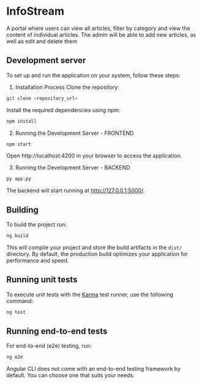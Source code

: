 # InfoStream

A portal where users can view all articles, filter by category and view the content of individual articles. The admin will be able to add new articles, as well as edit and delete them

## Development server

To set up and run the application on your system, follow these steps:

1. Installation Process Clone the repository:
```bash
git clone <repository_url>
```
Install the required dependencies using npm:

```bash
npm install
```

2. Running the Development Server - FRONTEND

```bash
npm start
```

Open http://localhost:4200 in your browser to access the application.

3. Running the Development Server - BACKEND
```bash
py app.py
```

The backend will start running at http://127.0.0.1:5000/.

## Building

To build the project run:

```bash
ng build
```

This will compile your project and store the build artifacts in the `dist/` directory. By default, the production build optimizes your application for performance and speed.

## Running unit tests

To execute unit tests with the [Karma](https://karma-runner.github.io) test runner, use the following command:

```bash
ng test
```

## Running end-to-end tests

For end-to-end (e2e) testing, run:

```bash
ng e2e
```

Angular CLI does not come with an end-to-end testing framework by default. You can choose one that suits your needs.

